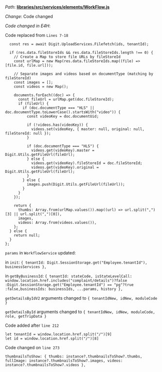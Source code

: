 *Path*: <b><ins>libraries/src/services/elements/WorkFlow.js</b></ins>

*Change*: Code changed 

*Code changed in E4H*:

Code replaced from `Lines 7-18`

```
  const res = await Digit.UploadServices.Filefetch(ids, tenantId);

  if (res.data.fileStoreIds && res.data.fileStoreIds.length !== 0) {
    // Create a Map to store file URLs by fileStoreId
    const urlMap = new Map(res.data.fileStoreIds.map((file) => [file.id, file.url]));

    // Separate images and videos based on documentType (matching by fileStoreId)
    const images = [];
    const videos = new Map();

    documents.forEach((doc) => {
      const fileUrl = urlMap.get(doc.fileStoreId);
      if (fileUrl) {
        if (doc.documentType === "HLS" || doc.documentType.toLowerCase().startsWith("video")) {
          const videoKey = doc.documentUid;

          if (!videos.has(videoKey)) {
            videos.set(videoKey, { master: null, original: null, fileStoreId: null });
          }

          if (doc.documentType === "HLS") {
            videos.get(videoKey).master = Digit.Utils.getFileUrl(fileUrl);
          } else {
            videos.get(videoKey).fileStoreId = doc.fileStoreId;
            videos.get(videoKey).original = Digit.Utils.getFileUrl(fileUrl);
          }
        } else {
          images.push(Digit.Utils.getFileUrl(fileUrl));
        }
      }
    });

    return {
      thumbs: Array.from(urlMap.values()).map((url) => url.split(",")[3] || url.split(",")[0]),
      images,
      videos: Array.from(videos.values()),
    };
  } else {
    return null;
  }
};
```

`params` in `WorkflowService` updated:

in `init`: `{ tenantId: Digit.SessionStorage.get("Employee.tenantId"), businessServices },`

in `getByBusinessId`:  `{ tenantId: stateCode, isStateLevelCall: window.location.href.includes("complaint/details")?false :Digit.SessionStorage.get("Employee.tenantId") == "pg"?true :false,businessIds: businessIds, ...params, history },`

`getDetailsByIdV2` arguments changed to `{ tenantIdNew, idNew, moduleCode }`

`getDetailsById` arguments changed to `{ tenantIdNew, idNew, moduleCode, role, getTripData }`

Code added after `line 212`

```
let tenantId = window.location.href.split("/")[9]
let id = window.location.href.split("/")[8]
```

Code changed on `line 273`

```
thumbnailsToShow: { thumbs: instance?.thumbnailsToShow?.thumbs, fullImage: instance?.thumbnailsToShow?.images, videos: instance?.thumbnailsToShow?.videos },
```

